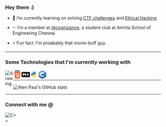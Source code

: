 ### Hey there :)

- 🌱 I’m currently learning on solving [CTF challenges](https://picoctf.org/)  and [Ethical Hacking](https://www.unschool.in/courses/ethical-hacking/)

- ✨ I’m a member at [@cognizance](https://github.com/cognizance-amrita), a student club at Amrita School of Engineering Chennai



- ⚡ Fun fact: I'm proabably that movie-buff guy.

---

### Some Technologies that I'm currently working with

[<img align ="left" src="https://user-images.githubusercontent.com/674621/71187801-14e60a80-2280-11ea-94c9-e56576f76baf.png" alt="drawing" width="26"/>](https://code.visualstudio.com/) 

[<img align="left" alt="HTML5" width="27" src="https://raw.githubusercontent.com/github/explore/80688e429a7d4ef2fca1e82350fe8e3517d3494d/topics/html/html.png">](https://en.wikipedia.org/wiki/HTML5)

[<img align ="left" alt="Markdown" width ="27" src ="https://raw.githubusercontent.com/github/explore/80688e429a7d4ef2fca1e82350fe8e3517d3494d/topics/markdown/markdown.png">](https://www.markdownguide.org/)

[<img align ="left" alt="Python" width ="27" src ="https://raw.githubusercontent.com/github/explore/80688e429a7d4ef2fca1e82350fe8e3517d3494d/topics/python/python.png">](https://www.python.org/)

[<img align ="left" alt="C++" width ="27" src ="https://raw.githubusercontent.com/github/explore/80688e429a7d4ef2fca1e82350fe8e3517d3494d/topics/cpp/cpp.png">](https://www.w3schools.com/CPP/default.asp)

<br>



---
![Alen Paul's GitHub stats](https://github-readme-stats.vercel.app/api?username=alenpaul36&show_icons=true&theme=dark)

---
### Connect with me @

[<img align ="left" alt="C++" width ="44" src ="https://cliply.co/wp-content/uploads/2021/02/372102050_LINKEDIN_ICON_TRANSPARENT_1080.gif">](https://www.linkedin.com/in/alen-paul2201/)

<br>


